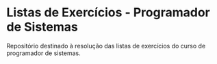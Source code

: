 # Listas de Exercícios - Programador de Sistemas

Repositório destinado à resolução das listas de exercícios do curso de programador de sistemas. 
